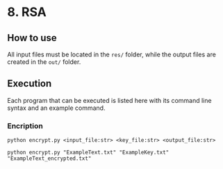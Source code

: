 # 8. RSA

## How to use

All input files must be located in the `res/` folder, while the output files are created in the `out/` folder.

## Execution

Each program that can be executed is listed here with its command line syntax and an example command.

### Encription

```shell
python encrypt.py <input_file:str> <key_file:str> <output_file:str>
```

```shell
python encrypt.py "ExampleText.txt" "ExampleKey.txt" "ExampleText_encrypted.txt"
```
